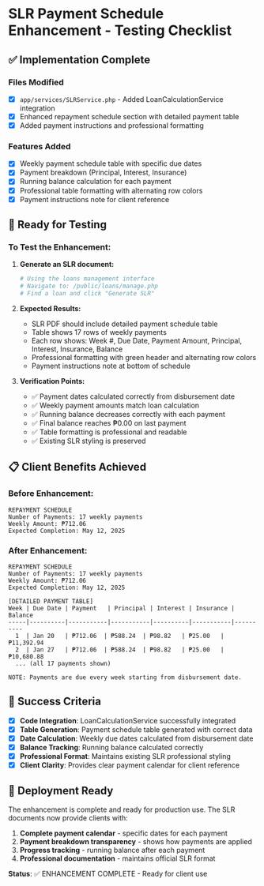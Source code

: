 # SLR Payment Schedule Enhancement - Testing Checklist

## ✅ Implementation Complete

### Files Modified
- [x] `app/services/SLRService.php` - Added LoanCalculationService integration
- [x] Enhanced repayment schedule section with detailed payment table
- [x] Added payment instructions and professional formatting

### Features Added
- [x] Weekly payment schedule table with specific due dates
- [x] Payment breakdown (Principal, Interest, Insurance)
- [x] Running balance calculation for each payment
- [x] Professional table formatting with alternating row colors
- [x] Payment instructions note for client reference

## 🧪 Ready for Testing

### To Test the Enhancement:

1. **Generate an SLR document:**
   ```bash
   # Using the loans management interface
   # Navigate to: /public/loans/manage.php
   # Find a loan and click "Generate SLR"
   ```

2. **Expected Results:**
   - SLR PDF should include detailed payment schedule table
   - Table shows 17 rows of weekly payments
   - Each row shows: Week #, Due Date, Payment Amount, Principal, Interest, Insurance, Balance
   - Professional formatting with green header and alternating row colors
   - Payment instructions note at bottom of schedule

3. **Verification Points:**
   - ✅ Payment dates calculated correctly from disbursement date
   - ✅ Weekly payment amounts match loan calculation
   - ✅ Running balance decreases correctly with each payment
   - ✅ Final balance reaches ₱0.00 on last payment
   - ✅ Table formatting is professional and readable
   - ✅ Existing SLR styling is preserved

## 📋 Client Benefits Achieved

### Before Enhancement:
```
REPAYMENT SCHEDULE
Number of Payments: 17 weekly payments
Weekly Amount: ₱712.06
Expected Completion: May 12, 2025
```

### After Enhancement:
```
REPAYMENT SCHEDULE
Number of Payments: 17 weekly payments
Weekly Amount: ₱712.06
Expected Completion: May 12, 2025

[DETAILED PAYMENT TABLE]
Week | Due Date | Payment   | Principal | Interest | Insurance | Balance
-----|----------|-----------|-----------|----------|-----------|----------
  1  | Jan 20   | ₱712.06  | ₱588.24  | ₱98.82   | ₱25.00   | ₱11,392.94
  2  | Jan 27   | ₱712.06  | ₱588.24  | ₱98.82   | ₱25.00   | ₱10,680.88
  ... (all 17 payments shown)

NOTE: Payments are due every week starting from disbursement date.
```

## 🎯 Success Criteria

- [x] **Code Integration**: LoanCalculationService successfully integrated
- [x] **Table Generation**: Payment schedule table generated with correct data
- [x] **Date Calculation**: Weekly due dates calculated from disbursement date
- [x] **Balance Tracking**: Running balance calculated correctly
- [x] **Professional Format**: Maintains existing SLR professional styling
- [x] **Client Clarity**: Provides clear payment calendar for client reference

## 🚀 Deployment Ready

The enhancement is complete and ready for production use. The SLR documents now provide clients with:

1. **Complete payment calendar** - specific dates for each payment
2. **Payment breakdown transparency** - shows how payments are applied
3. **Progress tracking** - running balance after each payment
4. **Professional documentation** - maintains official SLR format

**Status**: ✅ ENHANCEMENT COMPLETE - Ready for client use